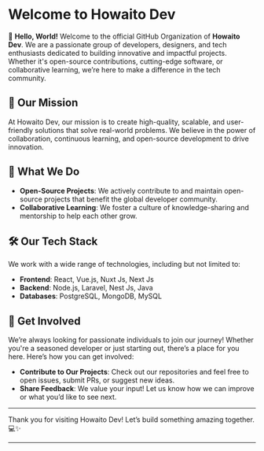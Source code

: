# Welcome to Howaito Dev

👋 **Hello, World!** Welcome to the official GitHub Organization of **Howaito Dev**. We are a passionate group of developers, designers, and tech enthusiasts dedicated to building innovative and impactful projects. Whether it's open-source contributions, cutting-edge software, or collaborative learning, we’re here to make a difference in the tech community.

## 🚀 **Our Mission**
At Howaito Dev, our mission is to create high-quality, scalable, and user-friendly solutions that solve real-world problems. We believe in the power of collaboration, continuous learning, and open-source development to drive innovation.

## 🌟 **What We Do**
- **Open-Source Projects**: We actively contribute to and maintain open-source projects that benefit the global developer community.
- **Collaborative Learning**: We foster a culture of knowledge-sharing and mentorship to help each other grow.

## 🛠️ **Our Tech Stack**
We work with a wide range of technologies, including but not limited to:
- **Frontend**: React, Vue.js, Nuxt Js, Next Js
- **Backend**: Node.js, Laravel, Nest Js, Java
- **Databases**: PostgreSQL, MongoDB, MySQL

## 🤝 **Get Involved**
We’re always looking for passionate individuals to join our journey! Whether you're a seasoned developer or just starting out, there’s a place for you here. Here’s how you can get involved:
- **Contribute to Our Projects**: Check out our repositories and feel free to open issues, submit PRs, or suggest new ideas.
- **Share Feedback**: We value your input! Let us know how we can improve or what you’d like to see next.

---

Thank you for visiting Howaito Dev! Let’s build something amazing together. 💻✨

---
